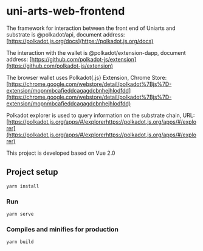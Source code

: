 # uni-arts-web-frontend

The framework for interaction between the front end of Uniarts and substrate is @polkadot/api, document address: [https://polkadot.js.org/docs](https://polkadot.js.org/docs)

The interaction with the wallet is @polkadot/extension-dapp, document address: [https://github.com/polkadot-js/extension](https://github.com/polkadot-js/extension)

The browser wallet uses Polkadot{.js} Extension, Chrome Store: [https://chrome.google.com/webstore/detail/polkadot%7Bjs%7D-extension/mopnmbcafieddcagagdcbnhejhlodfdd](https://chrome.google.com/webstore/detail/polkadot%7Bjs%7D-extension/mopnmbcafieddcagagdcbnhejhlodfdd)

Polkadot explorer is used to query information on the substrate chain, URL: [https://polkadot.js.org/apps/#/explorerhttps://polkadot.js.org/apps/#/explorer](https://polkadot.js.org/apps/#/explorerhttps://polkadot.js.org/apps/#/explorer)

This project is developed based on Vue 2.0

## Project setup
```
yarn install
```

### Run
```
yarn serve
```

### Compiles and minifies for production
```
yarn build
```

